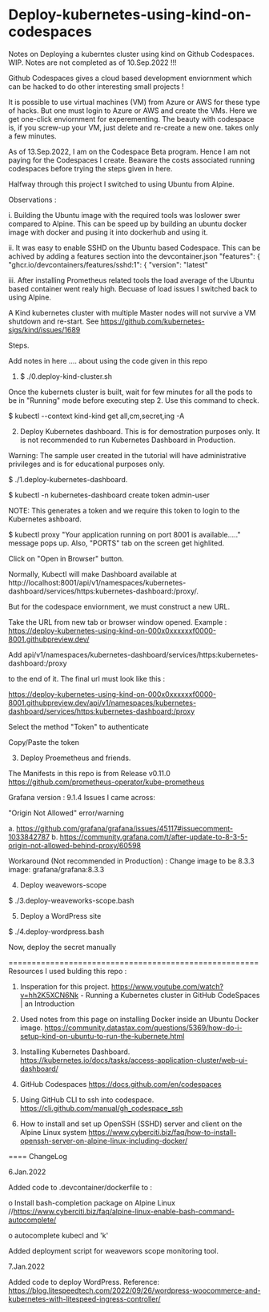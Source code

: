 # Deploy-kubernetes-using-kind-on-codespaces
Notes on Deploying a kuberntes cluster using kind on Github Codespaces.
WIP. Notes are not completed as of 10.Sep.2022 !!!

Github Codespaces gives a cloud based development enviornment which can be hacked 
to do other interesting small projects !

It is possible to use virtual machines (VM) from Azure or AWS for these type of hacks. But one must login to Azure or AWS and create the VMs. Here we get one-click enviornment for experementing. The beauty with codespace is, if you screw-up your VM, just delete and re-create a new one. takes only a few minutes.

As of 13.Sep.2022, I am on the Codespace Beta program. Hence I am not paying for the Codespaces I create. Beaware the costs associated running codespaces before trying the steps given in here.


Halfway through this project I switched to using Ubuntu from Alpine. 

Observations :

i. Building the Ubuntu image with the required tools was loslower swer compared to Alpine.
This can be speed up by building an ubuntu docker image with docker and pusing it into dockerhub and using it.

ii. It was easy to enable SSHD on the Ubuntu based Codespace. This can be achived by adding a features section into the devcontainer.json
 "features": {
      "ghcr.io/devcontainers/features/sshd:1": {
          "version": "latest"


iii. After installing Prometheus related tools the load average of the Ubuntu based container went realy high. Becuase of load issues I switched back to using Alpine.




A Kind kubernetes cluster with multiple Master nodes will not survive a VM shutdown and re-start. See https://github.com/kubernetes-sigs/kind/issues/1689


Steps.

Add notes in here .... about using the code given in this repo

1. $ ./0.deploy-kind-cluster.sh

Once the kubernets cluster is built, wait for few minutes for all the pods to be in "Running" mode before executing step 2.  Use this command to check.

$ kubectl  --context kind-kind get all,cm,secret,ing -A


2. Deploy Kubernetes dashboard.
This is for demostration purposes only. It is not recommended to run Kubernetes Dashboard in Production.

Warning: The sample user created in the tutorial will have administrative privileges and is for educational purposes only.

$ ./1.deploy-kubernetes-dashboard.

$ kubectl -n kubernetes-dashboard create token admin-user

NOTE: This generates a token and we require this token to login to the Kubernetes ashboard.

$ kubectl proxy
"Your application running on port 8001 is available....." message pops up. Also, "PORTS" tab on the screen get highlited.

Click on "Open in Browser" button.

Normally, Kubectl will make Dashboard available at http://localhost:8001/api/v1/namespaces/kubernetes-dashboard/services/https:kubernetes-dashboard:/proxy/.

But for the codespace enviornment, we must construct a new URL.

Take the URL from new tab or browser window opened.
Example : https://deploy-kubernetes-using-kind-on-000x0xxxxxxf0000-8001.githubpreview.dev/

Add 
api/v1/namespaces/kubernetes-dashboard/services/https:kubernetes-dashboard:/proxy


to the end of it. The
final url must look like this :

https://deploy-kubernetes-using-kind-on-000x0xxxxxxf0000-8001.githubpreview.dev/api/v1/namespaces/kubernetes-dashboard/services/https:kubernetes-dashboard:/proxy

Select the method "Token" to authenticate

Copy/Paste the token 

3. Deploy Proemetheus and friends.

The Manifests in this repo is from Release v0.11.0
https://github.com/prometheus-operator/kube-prometheus

Grafana version : 9.1.4
Issues I came across: 

"Origin Not Allowed" error/warning

a. https://github.com/grafana/grafana/issues/45117#issuecomment-1033842787
b. https://community.grafana.com/t/after-update-to-8-3-5-origin-not-allowed-behind-proxy/60598

Workaround (Not recommended in Production) : Change image to be 8.3.3
           image: grafana/grafana:8.3.3
           
4. Deploy weavewors-scope

$ ./3.deploy-weaveworks-scope.bash


5. Deploy a WordPress site

$ ./4.deploy-wordpress.bash

Now, deploy the secret manually



======================================================
Resources I used bulding this repo :

1. Insperation for this project.
https://www.youtube.com/watch?v=hh2K5XCN6Nk - Running a Kubernetes cluster in GitHub CodeSpaces | an Introduction

2. Used notes from this page on installing Docker inside an Ubuntu Docker image.
https://community.datastax.com/questions/5369/how-do-i-setup-kind-on-ubuntu-to-run-the-kubernete.html

3. Installing Kubernetes Dashboard.
https://kubernetes.io/docs/tasks/access-application-cluster/web-ui-dashboard/

4. GitHub Codespaces
https://docs.github.com/en/codespaces

5. Using GitHub CLI to ssh into codespace.
https://cli.github.com/manual/gh_codespace_ssh

6. How to install and set up OpenSSH (SSHD) server and client on the Alpine Linux system
https://www.cyberciti.biz/faq/how-to-install-openssh-server-on-alpine-linux-including-docker/

====
ChangeLog

6.Jan.2022

Added code to .devcontainer/dockerfile to :
  
  o Install bash-completion package on Alpine Linux     //https://www.cyberciti.biz/faq/alpine-linux-enable-bash-command-autocomplete/

  o autocomplete kubecl and 'k'

Added deployment script for weavewors scope monitoring tool.

7.Jan.2022

Added code to deploy WordPress. Reference: https://blog.litespeedtech.com/2022/09/26/wordpress-woocommerce-and-kubernetes-with-litespeed-ingress-controller/





